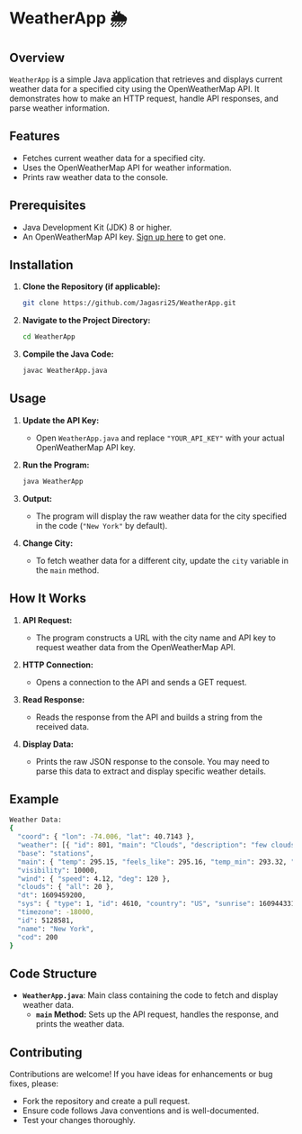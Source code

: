 # WeatherApp 🌦️

## Overview

`WeatherApp` is a simple Java application that retrieves and displays current weather data for a specified city using the OpenWeatherMap API. It demonstrates how to make an HTTP request, handle API responses, and parse weather information.

## Features

- Fetches current weather data for a specified city.
- Uses the OpenWeatherMap API for weather information.
- Prints raw weather data to the console.

## Prerequisites

- Java Development Kit (JDK) 8 or higher.
- An OpenWeatherMap API key. [Sign up here](https://home.openweathermap.org/users/sign_up) to get one.

## Installation

1. **Clone the Repository (if applicable):**
   ```bash
   git clone https://github.com/Jagasri25/WeatherApp.git
   ```

2. **Navigate to the Project Directory:**
   ```bash
   cd WeatherApp
   ```

3. **Compile the Java Code:**
   ```bash
   javac WeatherApp.java
   ```

## Usage

1. **Update the API Key:**
   - Open `WeatherApp.java` and replace `"YOUR_API_KEY"` with your actual OpenWeatherMap API key.

2. **Run the Program:**
   ```bash
   java WeatherApp
   ```

3. **Output:**
   - The program will display the raw weather data for the city specified in the code (`"New York"` by default).

4. **Change City:**
   - To fetch weather data for a different city, update the `city` variable in the `main` method.

## How It Works

1. **API Request:**
   - The program constructs a URL with the city name and API key to request weather data from the OpenWeatherMap API.

2. **HTTP Connection:**
   - Opens a connection to the API and sends a GET request.

3. **Read Response:**
   - Reads the response from the API and builds a string from the received data.

4. **Display Data:**
   - Prints the raw JSON response to the console. You may need to parse this data to extract and display specific weather details.

## Example

```bash
Weather Data:
{
  "coord": { "lon": -74.006, "lat": 40.7143 },
  "weather": [{ "id": 801, "main": "Clouds", "description": "few clouds", "icon": "02d" }],
  "base": "stations",
  "main": { "temp": 295.15, "feels_like": 295.16, "temp_min": 293.32, "temp_max": 297.14, "pressure": 1013, "humidity": 77 },
  "visibility": 10000,
  "wind": { "speed": 4.12, "deg": 120 },
  "clouds": { "all": 20 },
  "dt": 1609459200,
  "sys": { "type": 1, "id": 4610, "country": "US", "sunrise": 1609443315, "sunset": 1609496492 },
  "timezone": -18000,
  "id": 5128581,
  "name": "New York",
  "cod": 200
}
```

## Code Structure

- **`WeatherApp.java`**: Main class containing the code to fetch and display weather data.
  - **`main` Method:** Sets up the API request, handles the response, and prints the weather data.

## Contributing

Contributions are welcome! If you have ideas for enhancements or bug fixes, please:
- Fork the repository and create a pull request.
- Ensure code follows Java conventions and is well-documented.
- Test your changes thoroughly.
